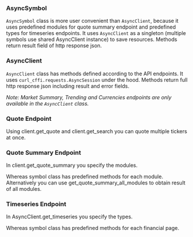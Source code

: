 ### AsyncSymbol

`AsyncSymbol` class is more user convenient than `AsyncClient`, because it uses predefined modules for quote summary endpoint and predefined types for timeseries endpoints. It uses `AsyncClient` as a singleton (multiple symbols use shared AsyncClient instance) to save resources. Methods return result field of http response json.

### AsyncClient

`AsyncClient` class has methods defined according to the API endpoints. It uses `curl_cffi.requests.AsyncSession` under the hood. Methods return full http response json including result and error fields.

_Note: Market Summary, Trending and Currencies endpoints are only available in the `AsyncClient` class._

### Quote Endpoint

Using client.get_quote and client.get_search you can quote multiple tickers at once.

### Quote Summary Endpoint

In client.get_quote_summary you specify the modules.

Whereas symbol class has predefined methods for each module. Alternatively you can use get_quote_summary_all_modules to obtain result of all modules.

### Timeseries Endpoint

In AsyncClient.get_timeseries you specify the types.

Whereas symbol class has predefined methods for each financial page.
